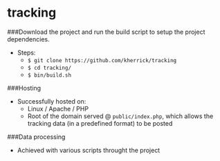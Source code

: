 tracking
========

###Download the project and run the build script to setup the project dependencies.
* Steps:
  * `$ git clone https://github.com/kherrick/tracking`
  * `$ cd tracking/`
  * `$ bin/build.sh`

###Hosting
* Successfully hosted on:
  * Linux / Apache / PHP
  * Root of the domain served @ `public/index.php`, which allows the tracking data (in a predefined format) to be posted

###Data processing
* Achieved with various scripts throught the project